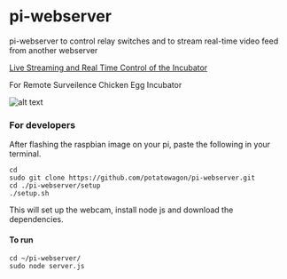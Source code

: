 # pi-webserver
pi-webserver to control relay switches and to stream real-time video feed from another webserver

<a href="http://chickenbox.zapto.org:3000">Live Streaming and Real Time Control of the Incubator</a>

For Remote Surveilence Chicken Egg Incubator

![alt text](https://github.com/potatowagon/pi-webserver/blob/master/img/readme1.jpg)

### For developers

After flashing the raspbian image on your pi, paste the following in your terminal.

```
cd 
sudo git clone https://github.com/potatowagon/pi-webserver.git
cd ./pi-webserver/setup
./setup.sh
```

This will set up the webcam, install node js and download the dependencies.

#### To run

```
cd ~/pi-webserver/
sudo node server.js
```


